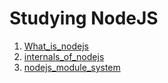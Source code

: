 # Studying NodeJS

1. [What_is_nodejs](https://github.com/Dahoonkk/Studying_React/tree/main/nodejs/what_is_nodejs)
2. [internals_of_nodejs](https://github.com/Dahoonkk/Studying_React/tree/main/nodejs/internals_of_nodejs)
3. [nodejs_module_system](https://github.com/Dahoonkk/Studying_React/tree/main/nodejs/nodejs_module_system)

